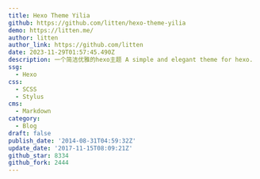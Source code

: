 ```yaml
---
title: Hexo Theme Yilia
github: https://github.com/litten/hexo-theme-yilia
demo: https://litten.me/
author: litten
author_link: https://github.com/litten
date: 2023-11-29T01:57:45.490Z
description: 一个简洁优雅的hexo主题 A simple and elegant theme for hexo.
ssg:
  - Hexo
css:
  - SCSS
  - Stylus
cms:
  - Markdown
category:
  - Blog
draft: false
publish_date: '2014-08-31T04:59:32Z'
update_date: '2017-11-15T08:09:21Z'
github_star: 8334
github_fork: 2444
---
```

